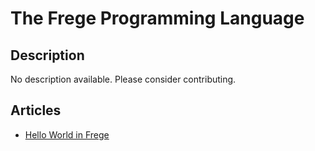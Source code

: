 # The Frege Programming Language

## Description

No description available. Please consider contributing.

## Articles

- [Hello World in Frege](https://sampleprograms.io/projects/hello-world/frege)